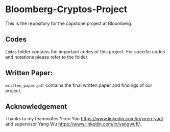 # Bloomberg-Cryptos-Project
This is the repository for the capstone project at Bloomberg.

## Codes

`Codes` folder contains the important codes of this project. For specific codes and notations please refer to the folder.

## Written Paper:

`written_paper.pdf` contains the final written paper and findings of our project.

## Acknowledgement

Thanks to my teammates Yiren Yao https://www.linkedin.com/in/yiren-yao/ and supervisor Yang Wu https://www.linkedin.com/in/yangwufl/.
